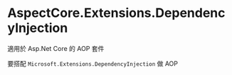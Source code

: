 # AspectCore.Extensions.DependencyInjection

適用於 Asp.Net Core 的 AOP 套件

要搭配 `Microsoft.Extensions.DependencyInjection` 做 AOP
